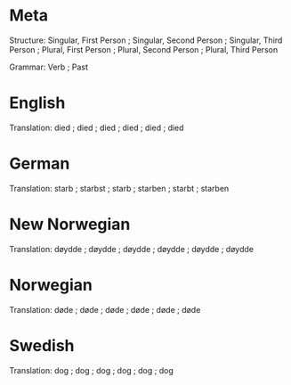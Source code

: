 Meta
====

Structure: Singular, First Person ; Singular, Second Person ; Singular, Third Person ;
           Plural, First Person   ; Plural, Second Person   ; Plural, Third Person

Grammar:   Verb ; Past



English
========

Translation: died ; died ; died ;
             died ; died ; died



German
======

Translation: starb   ; starbst ; starb   ;
             starben ; starbt  ; starben



New Norwegian
=============

Translation: døydde ; døydde ; døydde ;
             døydde ; døydde ; døydde



Norwegian
=========

Translation: døde ; døde ; døde ;
             døde ; døde ; døde



Swedish
=======

Translation: dog ; dog ; dog ;
             dog ; dog ; dog
